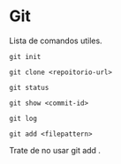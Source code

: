 # Git

Lista de comandos utiles.

`git init`

`git clone <repoitorio-url>`

`git status`

`git show <commit-id>`

`git log`

`git add <filepattern>`

Trate de no usar git add .
